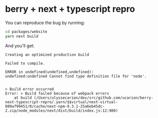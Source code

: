 # berry + next + typescript repro

You can reproduce the bug by running:

```bash
cd packages/website
yarn next build
```

And you'll get:

```text
Creating an optimized production build

Failed to compile.

ERROR in undefined(undefined,undefined):
undefined:undefined Cannot find type definition file for 'node'.


> Build error occurred
Error: > Build failed because of webpack errors
    at build (/Users/ulyssecarion/dev/src/github.com/ucarion/berry-next-typescript-repro/.yarn/$$virtual/next-virtual-089af99451/0/cache/next-npm-9.3.1-25a6eb45dc-2.zip/node_modules/next/dist/build/index.js:12:900)
```
